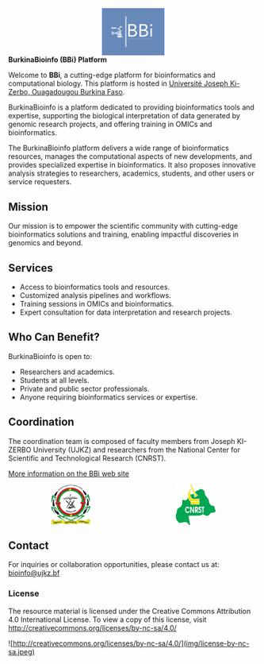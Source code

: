 <div style="display:flex">
<img src="docs/public/BBi_logo.png" style="display: block; margin: 0 auto; width: 25%; height: 30%;">
</div




## **BurkinaBioinfo (BBi) Platform**

Welcome to **BBi**, a cutting-edge platform for bioinformatics and computational biology. This platform is hosted in [Université Joseph Ki-Zerbo, Ouagadougou Burkina Faso](https://www.ujkz.bf/).

BurkinaBioinfo is a platform dedicated to providing bioinformatics tools and expertise, supporting the biological interpretation of data generated by genomic research projects, and offering training in OMICs and bioinformatics.

The BurkinaBioinfo platform delivers a wide range of bioinformatics resources, manages the computational aspects of new developments, and provides specialized expertise in bioinformatics. It also proposes innovative analysis strategies to researchers, academics, students, and other users or service requesters.


## Mission
Our mission is to empower the scientific community with cutting-edge bioinformatics solutions and training, enabling impactful discoveries in genomics and beyond.


## Services
- Access to bioinformatics tools and resources.
- Customized analysis pipelines and workflows.
- Training sessions in OMICs and bioinformatics.
- Expert consultation for data interpretation and research projects.

## Who Can Benefit?
BurkinaBioinfo is open to:

- Researchers and academics.
- Students at all levels.
- Private and public sector professionals.
- Anyone requiring bioinformatics services or expertise.

## Coordination
The coordination team is composed of faculty members from Joseph KI-ZERBO University (UJKZ) and researchers from the National Center for Scientific and Technological Research (CNRST).

[More information on the BBi web site](https://burkinabioinfo.github.io/)

<div style="display:flex">
<img src="docs/public/logo_ujkz.jpeg" style="display: block; margin: 0 auto; width: 16%;">
<img src="docs/public/logo_cnsrt.png" style="display: block; margin: 0 auto; width: 16%;">
</div>

## Contact
For inquiries or collaboration opportunities, please contact us at:
bioinfo@ujkz.bf

### License

The resource material is licensed under the Creative Commons Attribution 4.0 International License. To view a copy of this license, visit http://creativecommons.org/licenses/by-nc-sa/4.0/

![http://creativecommons.org/licenses/by-nc-sa/4.0/](img/license-by-nc-sa.jpeg)


